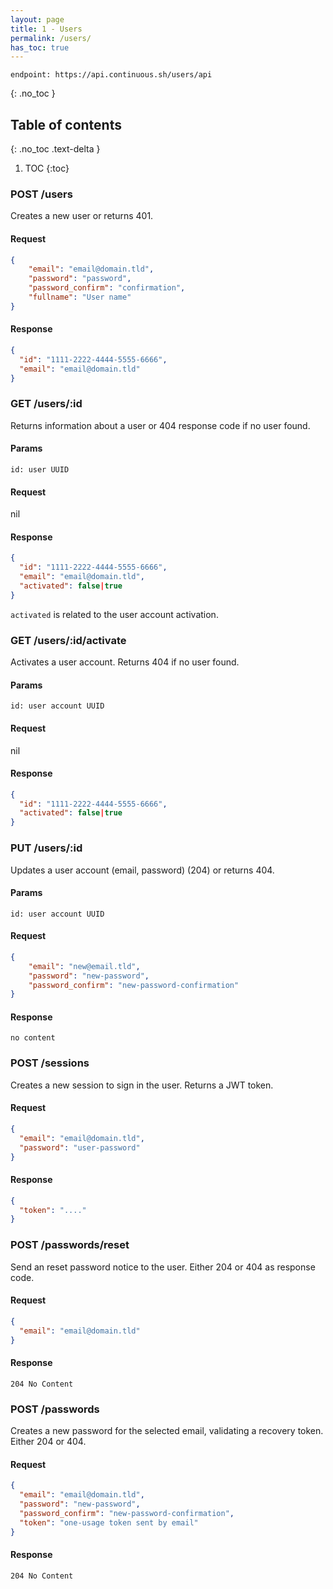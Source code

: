 ```yaml
---
layout: page
title: 1 - Users
permalink: /users/
has_toc: true
---
```


```
endpoint: https://api.continuous.sh/users/api
```

{: .no_toc }

## Table of contents
{: .no_toc .text-delta }

1. TOC
{:toc}


### POST /users

Creates a new user or returns 401.

#### Request
```json
{
	"email": "email@domain.tld",
	"password": "password",
	"password_confirm": "confirmation",
	"fullname": "User name"
}
```

#### Response
```json
{
  "id": "1111-2222-4444-5555-6666",
  "email": "email@domain.tld"
}
```

### GET /users/:id

Returns information about a user or 404 response code if no user found.

#### Params

```
id: user UUID
```

#### Request

nil

#### Response

```json
{
  "id": "1111-2222-4444-5555-6666",
  "email": "email@domain.tld",
  "activated": false|true
}
```

`activated` is related to the user account activation.

### GET /users/:id/activate

Activates a user account.
Returns 404 if no user found.

#### Params

```
id: user account UUID
```

#### Request

nil

#### Response

```json
{
  "id": "1111-2222-4444-5555-6666",
  "activated": false|true
}
```

### PUT /users/:id

Updates a user account (email, password) (204) or returns 404.

#### Params

```
id: user account UUID
```

#### Request

```json
{
	"email": "new@email.tld",
	"password": "new-password",
	"password_confirm": "new-password-confirmation"
}
```

#### Response 

```
no content
```

### POST /sessions

Creates a new session to sign in the user. Returns a JWT token.

#### Request

```json
{
  "email": "email@domain.tld",
  "password": "user-password"
}
```

#### Response

```json
{
  "token": "...."
}
```

### POST /passwords/reset

Send an reset password notice to the user. Either 204 or 404 as response code.

#### Request

```json
{
  "email": "email@domain.tld"
}
```

#### Response

```
204 No Content
```

### POST /passwords

Creates a new password for the selected email, validating a recovery token. Either 204 or 404.

#### Request

```json
{
  "email": "email@domain.tld",
  "password": "new-password",
  "password_confirm": "new-password-confirmation",
  "token": "one-usage token sent by email"
}
```

#### Response

```
204 No Content
```
